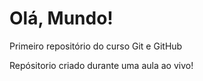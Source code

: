 # Olá, Mundo!
 Primeiro repositório do curso Git e GitHub

Repósitorio criado durante uma aula ao vivo!
